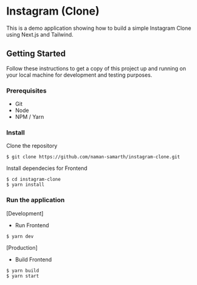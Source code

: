 # Instagram (Clone)

This is a demo application showing how to build a simple Instagram Clone using Next.js and Tailwind.

## Getting Started
Follow these instructions to get a copy of this project up and running on your local machine for development and testing purposes.

### Prerequisites
- Git
- Node
- NPM / Yarn

### Install 
Clone the repository

```
$ git clone https://github.com/naman-samarth/instagram-clone.git
```

Install dependecies for Frontend
```
$ cd instagram-clone
$ yarn install
```

### Run the application
[Development] 
- Run Frontend
```
$ yarn dev
```

[Production] 
- Build Frontend
```
$ yarn build
$ yarn start
```